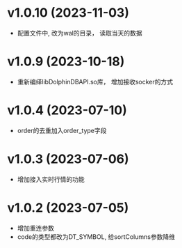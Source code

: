 
# v1.0.10 (2023-11-03)
* 配置文件中, 改为wal的目录， 读取当天的数据

# v1.0.9 (2023-10-18)
* 重新编绎libDolphinDBAPI.so库， 增加接收socker的方式

# v1.0.4 (2023-07-10)
* order的去重加入order_type字段

# v1.0.3 (2023-07-06)
* 增加接入实时行情的功能

# v1.0.2 (2023-07-05)
* 增加重连参数
* code的类型都改为DT_SYMBOL, 给sortColumns参数降维



